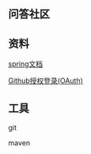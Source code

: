 ## 问答社区
## 资料
[spring文档](https://spring.io/guides)

[Github授权登录(OAuth)](https://developer.github.com/apps/building-github-apps/creating-a-github-app/)

## 工具
git

maven